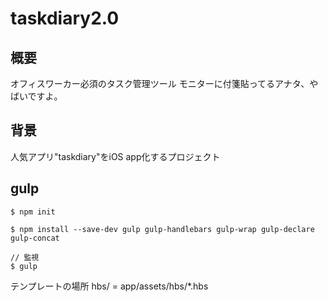 # taskdiary2.0

## 概要
オフィスワーカー必須のタスク管理ツール
モニターに付箋貼ってるアナタ、やばいですよ。

## 背景
人気アプリ"taskdiary"をiOS app化するプロジェクト

## gulp

```
$ npm init

$ npm install --save-dev gulp gulp-handlebars gulp-wrap gulp-declare gulp-concat

// 監視
$ gulp

```
テンプレートの場所
hbs/ = app/assets/hbs/*.hbs
